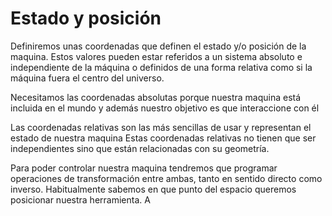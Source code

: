 # Estado y posición 

Definiremos unas coordenadas que definen el estado y/o posición de la maquina.
Estos valores pueden estar referidos a un sistema absoluto e independiente de la máquina o definidos de una forma relativa como si la máquina fuera el centro del universo.

Necesitamos las coordenadas absolutas porque nuestra maquina está incluida en el mundo y además nuestro objetivo es que interaccione con él

Las coordenadas relativas son las más sencillas de usar y representan el estado de nuestra maquina
Estas coordenadas relativas no tienen que ser independientes sino que están relacionadas con su geometría.

Para poder controlar nuestra maquina tendremos que programar operaciones de transformación entre ambas, tanto en sentido directo como inverso.
Habitualmente sabemos en que punto del espacio queremos posicionar nuestra herramienta. A


